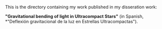 This is the directory containing my work published in my disseration work:

**"Gravitational bending of light in Ultracompact Stars"** (in Spanish, *"Deflexión gravitacional de la luz en Estrellas Ultracompactas").
